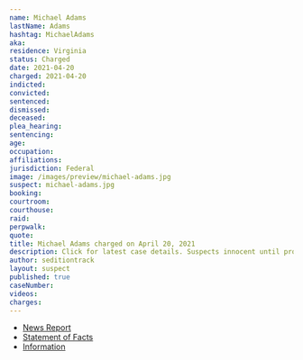 ```yaml
---
name: Michael Adams
lastName: Adams
hashtag: MichaelAdams
aka:
residence: Virginia
status: Charged
date: 2021-04-20
charged: 2021-04-20
indicted:
convicted:
sentenced:
dismissed:
deceased:
plea_hearing:
sentencing:
age:
occupation:
affiliations:
jurisdiction: Federal
image: /images/preview/michael-adams.jpg
suspect: michael-adams.jpg
booking:
courtroom:
courthouse:
raid:
perpwalk:
quote:
title: Michael Adams charged on April 20, 2021
description: Click for latest case details. Suspects innocent until proven guilty.
author: seditiontrack
layout: suspect
published: true
caseNumber:
videos:
charges:
---
```

- [News Report](https://www.yahoo.com/entertainment/active-duty-marine-charged-fighting-191450996.html)
- [Statement of Facts](https://extremism.gwu.edu/sites/g/files/zaxdzs2191/f/Michael%20Adams%20Statement%20of%20Facts.pdf)
- [Information](https://extremism.gwu.edu/sites/g/files/zaxdzs2191/f/Michael%20Adams%20Information.pdf)
